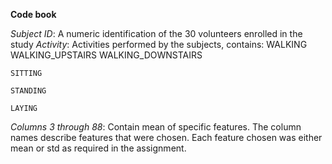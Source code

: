 **Code book** 

*Subject ID*: A numeric identification of the 30 volunteers enrolled in the study
*Activity*: Activities performed by the subjects, contains:
	WALKING 
	WALKING_UPSTAIRS
	WALKING_DOWNSTAIRS

	SITTING

	STANDING

	LAYING

*Columns 3 through 88*: Contain mean of specific features. The column names describe 
	features that were chosen. Each feature chosen was either mean or std as required
	in the assignment. 